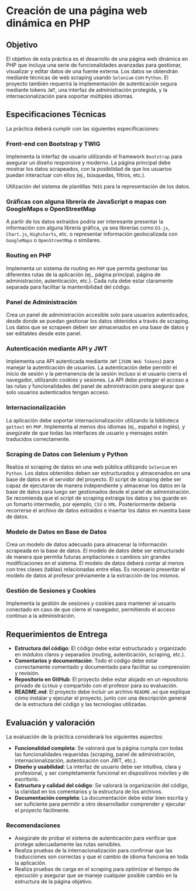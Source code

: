 # Creación de una página web dinámica en PHP

## Objetivo

El objetivo de esta práctica es el desarrollo de una página web dinámica en PHP que incluya una serie de funcionalidades avanzadas para gestionar, visualizar y editar datos de una fuente externa. Los datos se obtendrán mediante técnicas de web scraping usando `Selenium` con `Python`. El proyecto también requerirá la implementación de autenticación segura mediante tokens `JWT`, una interfaz de administración protegida, y la internacionalización para soportar múltiples idiomas.

## Especificaciones Técnicas

La práctica deberá cumplir con las siguientes especificaciones:

### Front-end con Bootstrap y TWIG

Implementa la interfaz de usuario utilizando el framework `Bootstrap` para asegurar un diseño responsive y moderno.
La página principal debe mostrar los datos scrapeados, con la posibilidad de que los usuarios puedan interactuar con ellos (ej., búsquedas, filtros, etc.).

Utilización del sistema de plantillas `TWIG` para la representación de los datos.

### Gráficas con alguna librería de JavaScript o mapas con GoogleMaps o OpenStreetMap

A partir de los datos extraídos podría ser interesante presentar la información con alguna librería gráfica, ya sea librerías como `D3.js`, `Chart.js`, `Highcharts`, etc. o representar información geolocalizada con `GoogleMaps` o `OpenStreetMap` o similares.

### Routing en PHP

Implementa un sistema de routing en `PHP` que permita gestionar las diferentes rutas de la aplicación (ej., página principal, página de administración, autenticación, etc.).
Cada ruta debe estar claramente separada para facilitar la mantenibilidad del código.

### Panel de Administración

Crea un panel de administración accesible solo para usuarios autenticados, desde donde se puedan gestionar los datos obtenidos a través de scraping.
Los datos que se scrapeen deben ser almacenados en una base de datos y ser editables desde este panel.

### Autenticación mediante API y JWT

Implementa una API autenticada mediante `JWT` (`JSON Web Tokens`) para manejar la autenticación de usuarios.
La autenticación debe permitir el inicio de sesión y la permanencia de la sesión incluso si el usuario cierra el navegador, utilizando cookies y sesiones.
La API debe proteger el acceso a las rutas y funcionalidades del panel de administración para asegurar que solo usuarios autenticados tengan acceso.

### Internacionalización
La aplicación debe soportar internacionalización utilizando la biblioteca `gettext` en `PHP`.
Implementa al menos dos idiomas (ej., español e inglés), y asegúrate de que todas las interfaces de usuario y mensajes estén traducidos correctamente.

### Scraping de Datos con Selenium y Python
Realiza el scraping de datos en una web pública utilizando `Selenium` en `Python`.
Los datos obtenidos deben ser estructurados y almacenados en una base de datos en el servidor del proyecto.
El script de scraping debe ser capaz de ejecutarse de manera independiente y almacenar los datos en la base de datos para luego ser gestionados desde el panel de administración.
Se recomienda que el script de scraping extraiga los datos y los guarde en un fomarto intermedio, por ejemplo, `CSV` o `XML`. Posteriormente debería recorrerse el archivo de datos extraídos e insertar los datos en nuestra base de datos.

### Modelo de Datos en Base de Datos
Crea un modelo de datos adecuado para almacenar la información scrapeada en la base de datos.
El modelo de datos debe ser estructurado de manera que permita futuras ampliaciones o cambios sin grandes modificaciones en el sistema.
El modelo de datos deberá contar al menos con tres clases (tablas) relacionadas entre ellas. 
Es necesario presentar el modelo de datos al profesor préviamente a la extracción de los mismos.

### Gestión de Sesiones y Cookies
Implementa la gestión de sesiones y cookies para mantener al usuario conectado en caso de que cierre el navegador, permitiendo el acceso continuo a la administración.

## Requerimientos de Entrega

* **Estructura del código**: El código debe estar estructurado y organizado en módulos claros y separados (routing, autenticación, scraping, etc.).
* **Comentarios y documentación**: Todo el código debe estar correctamente comentado y documentado para facilitar su comprensión y revisión.
* **Repositorio en GitHub**: El proyecto debe estar alojado en un repositorio privado de `GitHub` y compartido con el profesor para su evaluación.
* **README.md**: El proyecto debe incluir un archivo `README.md` que explique cómo instalar y ejecutar el proyecto, junto con una descripción general de la estructura del código y las tecnologías utilizadas.

## Evaluación y valoración

La evaluación de la práctica considerará los siguientes aspectos:

* **Funcionalidad completa**: Se valorará que la página cumpla con todas las funcionalidades requeridas (scraping, panel de administración, internacionalización, autenticación con JWT, etc.).
* **Diseño y usabilidad**: La interfaz de usuario debe ser intuitiva, clara y profesional, y ser completamente funcional en dispositivos móviles y de escritorio.
* **Estructura y calidad del código**: Se valorará la organización del código, la claridad en los comentarios y la estructura de los archivos.
* **Documentación completa**: La documentación debe estar bien escrita y ser suficiente para permitir a otro desarrollador comprender y ejecutar el proyecto fácilmente.

### Recomendaciones

* Asegúrate de probar el sistema de autenticación para verificar que protege adecuadamente las rutas sensibles.
* Realiza pruebas de la internacionalización para confirmar que las traducciones son correctas y que el cambio de idioma funciona en toda la aplicación.
* Realiza pruebas de carga en el scraping para optimizar el tiempo de ejecución y asegurar que se maneje cualquier posible cambio en la estructura de la página objetivo.